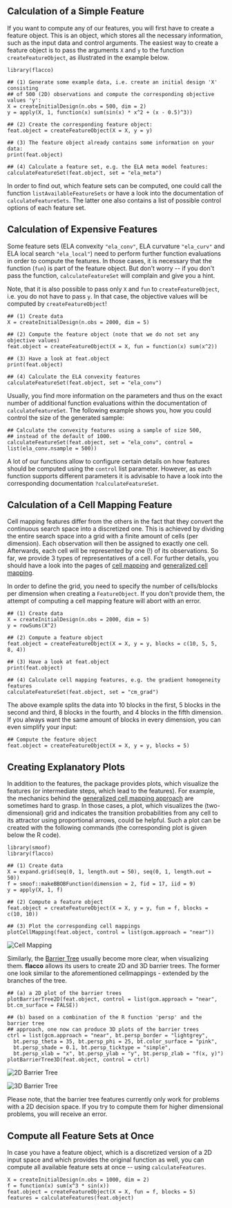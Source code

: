 ## Calculation of a Simple Feature

If you want to compute any of our features, you will first have to create a feature object. This is an object, which stores all the necessary information, such as the input data and control arguments.
The easiest way to create a feature object is to pass the arguments `X` and `y` to the function `createFeatureObject`, as illustrated in the example below.

```{r}
library(flacco)

## (1) Generate some example data, i.e. create an initial design 'X' consisting
## of 500 (2D) observations and compute the corresponding objective values 'y':
X = createInitialDesign(n.obs = 500, dim = 2)
y = apply(X, 1, function(x) sum(sin(x) * x^2 + (x - 0.5)^3))

## (2) Create the corresponding feature object:
feat.object = createFeatureObject(X = X, y = y)

## (3) The feature object already contains some information on your data:
print(feat.object)

## (4) Calculate a feature set, e.g. the ELA meta model features:
calculateFeatureSet(feat.object, set = "ela_meta")
```

In order to find out, which feature sets can be computed, one could call the function `listAvailableFeatureSets` or have a look into the documentation of `calculateFeatureSets`. The latter one also contains a list of possible control options of each feature set.

## Calculation of Expensive Features

Some feature sets (ELA convexity `"ela_conv"`, ELA curvature `"ela_curv"` and ELA local search `"ela_local"`) need to perform further function evaluations in order to compute the features. In those cases, it is necessary that the function (`fun`) is part of the feature object.
But don't worry -- if you don't pass the function, `calculateFeatureSet` will complain and give you a hint.

Note, that it is also possible to pass only `X` and `fun` to `createFeatureObject`, i.e. you do not have to pass `y`. In that case, the objective values will be computed by `createFeatureObject`!

```{r}
## (1) Create data
X = createInitialDesign(n.obs = 2000, dim = 5)

## (2) Compute the feature object (note that we do not set any objective values)
feat.object = createFeatureObject(X = X, fun = function(x) sum(x^2))

## (3) Have a look at feat.object
print(feat.object)

## (4) Calculate the ELA convexity features
calculateFeatureSet(feat.object, set = "ela_conv")
```

Usually, you find more information on the parameters and thus on the exact number of additional function evaluations within the documentation of `calculateFeatureSet`. The following example shows you, how you could control the size of the generated sample:

```{r}
## Calculate the convexity features using a sample of size 500, 
## instead of the default of 1000.
calculateFeatureSet(feat.object, set = "ela_conv", control = list(ela_conv.nsample = 500))
```

A lot of our functions allow to configure certain details on how features should be computed using the `control` list parameter. However, as each function supports different parameters it is advisable to have a look into the corresponding documentation `?calculateFeatureSet`.


## Calculation of a Cell Mapping Feature

Cell mapping features differ from the others in the fact that they convert the continuous search space into a discretized one. This is achieved by dividing the entire search space into a grid with a finite amount of cells (per dimension). Each observation will then be assigned to exactly one cell. Afterwards, each cell will be represented by one (!) of its observations. So far, we provide 3 types of representatives of a cell. For further details, you should have a look into the pages of [cell mapping](cm.md) and [generalized cell mapping](gcm.md).

In order to define the grid, you need to specify the number of cells/blocks per dimension when creating a `FeatureObject`. If you don't provide them, the attempt of computing a cell mapping feature will abort with an error.

```{r}
## (1) Create data
X = createInitialDesign(n.obs = 2000, dim = 5)
y = rowSums(X^2)

## (2) Compute a feature object
feat.object = createFeatureObject(X = X, y = y, blocks = c(10, 5, 5, 8, 4))

## (3) Have a look at feat.object
print(feat.object)

## (4) Calculate cell mapping features, e.g. the gradient homogeneity features
calculateFeatureSet(feat.object, set = "cm_grad")
```

The above example splits the data into 10 blocks in the first, 5 blocks in the second and third, 8 blocks in the fourth, and 4 blocks in the fifth dimension. If you always want the same amount of blocks in every dimension, you can even simplify your input:

```{r}
## Compute the feature object
feat.object = createFeatureObject(X = X, y = y, blocks = 5)
``` 


## Creating Explanatory Plots

In addition to the features, the package provides plots, which visualize the features (or intermediate steps, which lead to the features). For example, the mechanics behind the [generalized cell mapping approach](gcm.md) are sometimes hard to grasp. In those cases, a plot, which visualizes the (two-dimensional) grid and indicates the transition probabilities from any cell to its attractor using proportional arrows, could be helpful. Such a plot can be created with the following commands (the corresponding plot is given below the R code).

```{r}
library(smoof)
library(flacco)

## (1) Create data
X = expand.grid(seq(0, 1, length.out = 50), seq(0, 1, length.out = 50))
f = smoof::makeBBOBFunction(dimension = 2, fid = 17, iid = 9)
y = apply(X, 1, f)

## (2) Compute a feature object
feat.object = createFeatureObject(X = X, y = y, fun = f, blocks = c(10, 10))

## (3) Plot the corresponding cell mappings
plotCellMapping(feat.object, control = list(gcm.approach = "near"))
```

![Cell Mapping](example_cm.png)


Similarly, the [Barrier Tree](barriertrees.md) usually become more clear, when visualizing them. **flacco** allows its users to create 2D and 3D barrier trees. The former one look similar to the aforementioned cellmappings - extended by the branches of the tree.

```{r}
## (a) a 2D plot of the barrier trees
plotBarrierTree2D(feat.object, control = list(gcm.approach = "near", bt.cm_surface = FALSE))

## (b) based on a combination of the R function 'persp' and the barrier tree
## approach, one now can produce 3D plots of the barrier trees
ctrl = list(gcm.approach = "near", bt.persp_border = "lightgrey",
  bt.persp_theta = 35, bt.persp_phi = 25, bt.color_surface = "pink",
  bt.persp_shade = 0.1, bt.persp_ticktype = "simple",
  bt.persp_xlab = "x", bt.persp_ylab = "y", bt.persp_zlab = "f(x, y)")
plotBarrierTree3D(feat.object, control = ctrl)
```

![2D Barrier Tree](example_bt_2d.svg)

![3D Barrier Tree](example_bt_3d.svg)

Please note, that the barrier tree features currently only work for problems with a 2D decision space. If you try to compute them for higher dimensional problems, you will receive an error.


## Compute all Feature Sets at Once

In case you have a feature object, which is a discretized version of a 2D input space and which provides the original function as well, you can compute all available feature sets at once -- using `calculateFeatures`.

```{r}
X = createInitialDesign(n.obs = 1000, dim = 2)
f = function(x) sum(x^3 * sin(x))
feat.object = createFeatureObject(X = X, fun = f, blocks = 5)
features = calculateFeatures(feat.object)
```